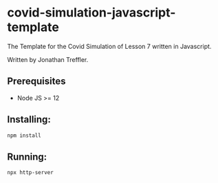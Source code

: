 # covid-simulation-javascript-template
The Template for the Covid Simulation of Lesson 7 written in Javascript.

Written by Jonathan Treffler.

## Prerequisites
 - Node JS >= 12

## Installing:
```bash
npm install
```

## Running:
```bash
npx http-server
```
